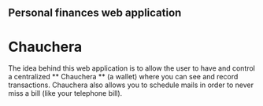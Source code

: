 ## Personal finances web application
# Chauchera

The idea behind this web application is to allow the user to have and control a centralized ** Chauchera ** (a wallet) where you can see and record transactions. Chauchera also allows you to schedule mails in order to never miss a bill (like your telephone bill).



